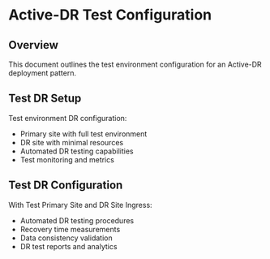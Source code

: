 # Active-DR Test Configuration

## Overview
This document outlines the test environment configuration for an Active-DR deployment pattern.

## Test DR Setup
Test environment DR configuration:
- Primary site with full test environment
- DR site with minimal resources
- Automated DR testing capabilities
- Test monitoring and metrics

## Test DR Configuration
With Test Primary Site and DR Site Ingress:
- Automated DR testing procedures
- Recovery time measurements
- Data consistency validation
- DR test reports and analytics
